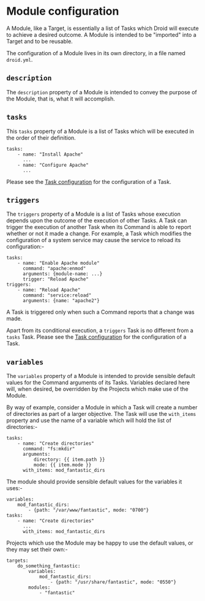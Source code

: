 # Module configuration

A Module, like a Target, is essentially a list of Tasks which Droid will
execute to achieve a desired outcome.  A Module is intended to be "imported"
into a Target and to be reusable.

The configuration of a Module lives in its own directory, in a file named
`droid.yml`.

## `description`

The `description` property of a Module is intended to convey the purpose of the
Module, that is, what it will accomplish.

## `tasks`

This `tasks` property of a Module is a list of Tasks which will be executed in
the order of their definition.

    tasks:
        - name: "Install Apache"
          ...
        - name: "Configure Apache"
          ...

Please see the [Task configuration][conf-task] for the configuration of a Task.

## `triggers`

The `triggers` property of a Module is a list of Tasks whose execution depends
upon the outcome of the execution of other Tasks.  A Task can trigger the
execution of another Task when its Command is able to report whether or not it
made a change.  For example, a Task which modifies the configuration of a
system service may cause the service to reload its configuration:-

    tasks:
        - name: "Enable Apache module"
          command: "apache:enmod"
          arguments: {module-name: ...}
          trigger: "Reload Apache"
    triggers:
        - name: "Reload Apache"
          command: "service:reload"
          arguments: {name: "apache2"}

A Task is triggered only when such a Command reports that a change was made.

Apart from its conditional execution, a `triggers` Task is no different from a
`tasks` Task.  Please see the [Task configuration][conf-task] for the
configuration of a Task.

## `variables`

The `variables` property of a Module is intended to provide sensible default
values for the Command arguments of its Tasks.  Variables declared here will,
when desired, be overridden by the Projects which make use of the Module.

By way of example, consider a Module in which a Task will create a number of
directories as part of a larger objective.  The Task will use the `with_items`
property and use the name of a variable which will hold the list of
directories:-

    tasks:
        - name: "Create directories"
          command: "fs:mkdir"
          arguments:
              directory: {{ item.path }}
              mode: {{ item.mode }}
          with_items: mod_fantastic_dirs

The module should provide sensible default values for the variables it uses:-

    variables:
        mod_fantastic_dirs:
            - {path: "/var/www/fantastic", mode: "0700"}
    tasks:
        - name: "Create directories"
          ...
          with_items: mod_fantastic_dirs

Projects which use the Module may be happy to use the default values, or they
may set their own:-

    targets:
        do_something_fantastic:
            variables:
                mod_fantastic_dirs:
                    - {path: "/usr/share/fantastic", mode: "0550"}
            modules:
                - "fantastic"

[conf-task]: </configuration-reference/task.html> "Task configuration"
